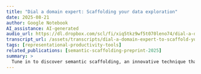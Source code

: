 ```yaml
---
title: "Dial a domain expert: Scaffolding your data exploration"
date: 2025-08-21
author: Google Notebook
AI_assistance: AI-generated
audio_url: https://dl.dropbox.com/scl/fi/xiq5tkz9wf5t070leno74/dial-a-domain-expert-to-scaffold-your-data-exploration.m4a?rlkey=54lcly05g9g5s3je1bumrnxg8&dl=1
transcript_url: /assets/transcripts/dial-a-domain-expert-to-scaffold-your-data-exploration.html
tags: [representational-productivity-tools]
related_publications: [semantic-scaffolding-preprint-2025]
summary: >
  Tune in to discover semantic scaffolding, an innovative technique that uses AI to make complex data more understandable by connecting interesting data patterns to their real-world meaning. We'll explore how this approach helps lay readers and those with visual impairments to quickly grasp the context of new datasets, making data exploration more accessible and insightful.
---
```



